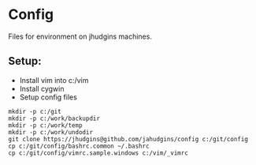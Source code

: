# Config
Files for environment on jhudgins machines.

## Setup:
* Install vim into c:/vim
* Install cygwin
* Setup config files
```
mkdir -p c:/git
mkdir -p c:/work/backupdir
mkdir -p c:/work/temp
mkdir -p c:/work/undodir
git clone https://jhudgins@github.com/jahudgins/config c:/git/config
cp c:/git/config/bashrc.common ~/.bashrc
cp c:/git/config/vimrc.sample.windows c:/vim/_vimrc
```

